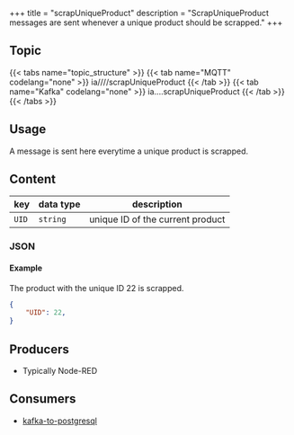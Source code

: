 +++
title = "scrapUniqueProduct"
description = "ScrapUniqueProduct messages are sent whenever a unique product should be scrapped."
+++


## Topic

{{< tabs name="topic_structure" >}}
{{< tab name="MQTT" codelang="none" >}}
ia/<customerID>/<location>/<AssetID>/scrapUniqueProduct
{{< /tab >}}
{{< tab name="Kafka" codelang="none" >}}
ia.<customerID>.<location>.<AssetID>.scrapUniqueProduct
{{< /tab >}}
{{< /tabs >}}

## Usage

A message is sent here everytime a unique product is scrapped.

## Content

| key   | data type | description                      |
|-------|-----------|----------------------------------|
| `UID` | `string`  | unique ID of the current product |



### JSON

#### Example

The product with the unique ID 22 is scrapped.

```json
{
    "UID": 22, 
}
```
<!---
#### Schema

```json
{
    "$schema": "http://json-schema.org/draft/2019-09/schema",
    "$id": "https://learn.umh.app/content/docs/architecture/datamodel/messages/scrapCount.json",
    "type": "object",
    "default": {},
    "title": "Root Schema",
    "required": [
        "product_id",
        "time_per_unit_in_seconds"
    ],
    "properties": {
        "product_id": {
          "type": "string",
          "default": "",
          "title": "The product id to be produced"
        },
        "time_per_unit_in_seconds": {
          "type": "number",
          "default": 0.0,
          "minimum": 0,
          "title": "The time it takes to produce one unit of the product"
        }
    },
    "examples": [
        {
            "product_id": "Beilinger 30x15",
            "time_per_unit_in_seconds": "0.2"
        },
        {
            "product_id": "Test product",
            "time_per_unit_in_seconds": "10"
        }
    ]
}
```
-->

## Producers

- Typically Node-RED

## Consumers

- [kafka-to-postgresql](/docs/architecture/microservices/core/kafka-to-postgresql)
